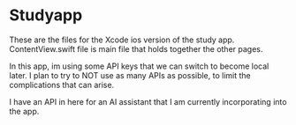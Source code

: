 # Studyapp

These are the files for the Xcode ios version of the study app. 
ContentView.swift file is main file that holds together the other pages. 

In this app, im using some API keys that we can switch to become local later. I plan to try to NOT use as many APIs as possible, to limit the complications that can arise. 

I have an API in here for an AI assistant that I am currently incorporating into the app. 
